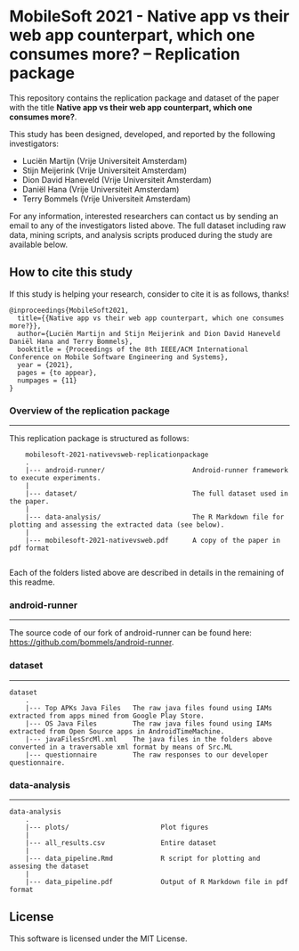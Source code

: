 # MobileSoft 2021 - Native app vs their web app counterpart, which one consumes more? – Replication package


This repository contains the replication package and dataset of the paper with the title **Native app vs their web app counterpart, which one consumes more?**.

This study has been designed, developed, and reported by the following investigators:

- Luciën Martijn (Vrije Universiteit Amsterdam)
- Stijn Meijerink (Vrije Universiteit Amsterdam)
- Dion David Haneveld (Vrije Universiteit Amsterdam)
- Daniël Hana (Vrije Universiteit Amsterdam)
- Terry Bommels (Vrije Universiteit Amsterdam)

For any information, interested researchers can contact us by sending an email to any of the investigators listed above.
The full dataset including raw data, mining scripts, and analysis scripts produced during the study are available below.

## How to cite this study
If this study is helping your research, consider to cite it is as follows, thanks!

```
@inproceedings{MobileSoft2021,
  title={{Native app vs their web app counterpart, which one consumes more?}},
  author={Luciën Martijn and Stijn Meijerink and Dion David Haneveld Daniël Hana and Terry Bommels},
  booktitle = {Proceedings of the 8th IEEE/ACM International Conference on Mobile Software Engineering and Systems},
  year = {2021},
  pages = {to appear},
  numpages = {11}
}
```

### Overview of the replication package
---

This replication package is structured as follows:


```
    mobilesoft-2021-nativevsweb-replicationpackage
    .
    |--- android-runner/                      Android-runner framework to execute experiments.
    |
    |--- dataset/                             The full dataset used in the paper.
    |
    |--- data-analysis/                       The R Markdown file for plotting and assessing the extracted data (see below).
    |
    |--- mobilesoft-2021-nativevsweb.pdf      A copy of the paper in pdf format
    
```

Each of the folders listed above are described in details in the remaining of this readme.

### android-runner
---
The source code of our fork of android-runner can be found here: https://github.com/bommels/android-runner.

### dataset
---
```
dataset
    .
    |--- Top APKs Java Files   The raw java files found using IAMs extracted from apps mined from Google Play Store.  
    |--- OS Java Files         The raw java files found using IAMs extracted from Open Source apps in AndroidTimeMachine.
    |--- javaFilesSrcMl.xml    The java files in the folders above converted in a traversable xml format by means of Src.ML
    |--- questionnaire         The raw responses to our developer questionnaire.

``` 

### data-analysis
---
```
data-analysis
    .
    |--- plots/                       Plot figures
    |
    |--- all_results.csv              Entire dataset
    |
    |--- data_pipeline.Rmd            R script for plotting and assesing the dataset
    |
    |--- data_pipeline.pdf            Output of R Markdown file in pdf format
```

## License

This software is licensed under the MIT License.
